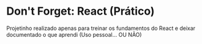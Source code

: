 # Don't Forget: React (Prático)
Projetinho realizado apenas para treinar os fundamentos do React e deixar documentado o que aprendi (Uso pessoal... OU NÃO)
